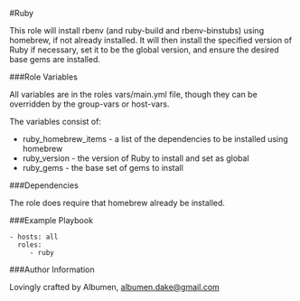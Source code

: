 #Ruby

This role will install rbenv (and ruby-build and rbenv-binstubs) using homebrew, if not already installed. It will then install the specified version of Ruby if necessary, set it to be the global version, and ensure the desired base gems are installed.

###Role Variables

All variables are in the roles vars/main.yml file, though they can be overridden by the group-vars or host-vars.

The variables consist of:
- ruby_homebrew_items - a list of the dependencies to be installed using homebrew
- ruby_version - the version of Ruby to install and set as global
- ruby_gems - the base set of gems to install

###Dependencies

The role does require that homebrew already be installed.

###Example Playbook

    - hosts: all
      roles:
         - ruby

###Author Information

Lovingly crafted by Albumen, albumen.dake@gmail.com

